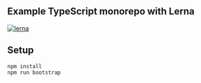 ## Example TypeScript monorepo with Lerna

[![lerna](https://img.shields.io/badge/maintained%20with-lerna-cc00ff.svg)](https://lerna.js.org/)

## Setup

```shell
npm install
npm run bootstrap
```
